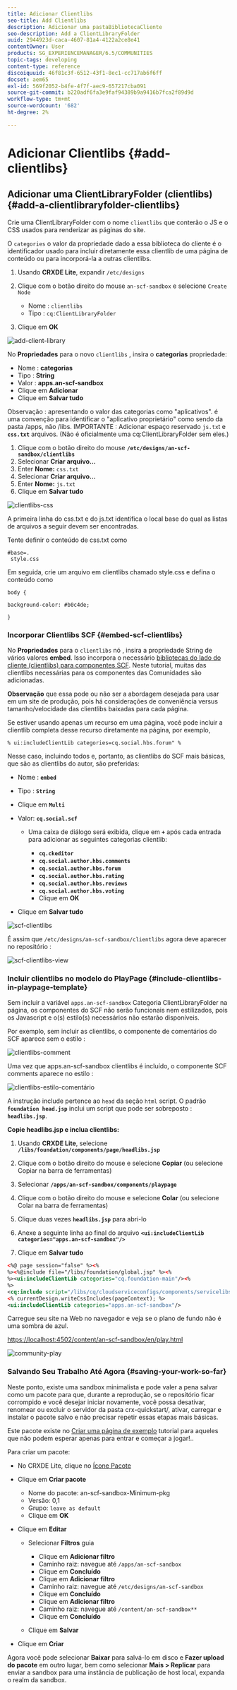 ```yaml
---
title: Adicionar Clientlibs
seo-title: Add Clientlibs
description: Adicionar uma pastaBibliotecaCliente
seo-description: Add a ClientLibraryFolder
uuid: 2944923d-caca-4607-81a4-4122a2ce8e41
contentOwner: User
products: SG_EXPERIENCEMANAGER/6.5/COMMUNITIES
topic-tags: developing
content-type: reference
discoiquuid: 46f81c3f-6512-43f1-8ec1-cc717ab6f6ff
docset: aem65
exl-id: 569f2052-b4fe-4f7f-aec9-657217cba091
source-git-commit: b220adf6fa3e9faf94389b9a9416b7fca2f89d9d
workflow-type: tm+mt
source-wordcount: '682'
ht-degree: 2%

---
```


# Adicionar Clientlibs {#add-clientlibs}

## Adicionar uma ClientLibraryFolder (clientlibs) {#add-a-clientlibraryfolder-clientlibs}

Crie uma ClientLibraryFolder com o nome `clientlibs` que conterão o JS e o CSS usados para renderizar as páginas do site.

O `categories` o valor da propriedade dado a essa biblioteca do cliente é o identificador usado para incluir diretamente essa clientlib de uma página de conteúdo ou para incorporá-la a outras clientlibs.

1. Usando **CRXDE Lite**, expandir `/etc/designs`

1. Clique com o botão direito do mouse `an-scf-sandbox` e selecione `Create Node`

   * Nome : `clientlibs`
   * Tipo : `cq:ClientLibraryFolder`

1. Clique em **OK**

![add-client-library](assets/add-client-library.png)

No **Propriedades** para o novo `clientlibs` , insira o **categorias** propriedade:

* Nome : **categorias**
* Tipo : **String**
* Valor : **apps.an-scf-sandbox**
* Clique em **Adicionar**
* Clique em **Salvar tudo**

Observação : apresentando o valor das categorias como &quot;aplicativos&quot;. é uma convenção para identificar o &quot;aplicativo proprietário&quot; como sendo da pasta /apps, não /libs.  IMPORTANTE : Adicionar espaço reservado `js.tx`t e **`css.txt`** arquivos. (Não é oficialmente uma cq:ClientLibraryFolder sem eles.)

1. Clique com o botão direito do mouse **`/etc/designs/an-scf-sandbox/clientlibs`**
1. Selecionar **Criar arquivo...**
1. Enter **Nome:** `css.txt`
1. Selecionar **Criar arquivo...**
1. Enter **Nome:** `js.txt`
1. Clique em **Salvar tudo**

![clientlibs-css](assets/clientlibs-css.png)

A primeira linha do css.txt e do js.txt identifica o local base do qual as listas de arquivos a seguir devem ser encontradas.

Tente definir o conteúdo de css.txt como

```
#base=.
 style.css
```

Em seguida, crie um arquivo em clientlibs chamado style.css e defina o conteúdo como

`body {`

`background-color: #b0c4de;`

`}`

### Incorporar Clientlibs SCF {#embed-scf-clientlibs}

No **Propriedades** para o `clientlibs` nó , insira a propriedade String de vários valores **embed**. Isso incorpora o necessário [bibliotecas do lado do cliente (clientlibs) para componentes SCF](/help/communities/client-customize.md#clientlibs-for-scf). Neste tutorial, muitas das clientlibs necessárias para os componentes das Comunidades são adicionadas.

**Observação** que essa pode ou não ser a abordagem desejada para usar em um site de produção, pois há considerações de conveniência versus tamanho/velocidade das clientlibs baixadas para cada página.

Se estiver usando apenas um recurso em uma página, você pode incluir a clientlib completa desse recurso diretamente na página, por exemplo,

`% ui:includeClientLib categories=cq.social.hbs.forum" %`

Nesse caso, incluindo todos e, portanto, as clientlibs do SCF mais básicas, que são as clientlibs do autor, são preferidas:

* Nome : **`embed`**
* Tipo : **`String`**
* Clique em **`Multi`**
* Valor: **`cq.social.scf`**

   * Uma caixa de diálogo será exibida, clique em **`+`** após cada entrada para adicionar as seguintes categorias clientlib:

      * **`cq.ckeditor`**
      * **`cq.social.author.hbs.comments`**
      * **`cq.social.author.hbs.forum`**
      * **`cq.social.author.hbs.rating`**
      * **`cq.social.author.hbs.reviews`**
      * **`cq.social.author.hbs.voting`**
      * Clique em **OK**

* Clique em **Salvar tudo**

![scf-clientlibs](assets/scf-clientlibs.png)

É assim que `/etc/designs/an-scf-sandbox/clientlibs` agora deve aparecer no repositório :

![scf-clientlibs-view](assets/scf-clientlibs1.png)

### Incluir clientlibs no modelo do PlayPage {#include-clientlibs-in-playpage-template}

Sem incluir a variável `apps.an-scf-sandbox` Categoria ClientLibraryFolder na página, os componentes do SCF não serão funcionais nem estilizados, pois os Javascript e o(s) estilo(s) necessários não estarão disponíveis.

Por exemplo, sem incluir as clientlibs, o componente de comentários do SCF aparece sem o estilo :

![clientlibs-comment](assets/clientlibs-comment.png)

Uma vez que apps.an-scf-sandbox clientlibs é incluído, o componente SCF comments aparece no estilo :

![clientlibs-estilo-comentário](assets/clientlibs-comment1.png)

A instrução include pertence ao `head` da seção `html` script. O padrão **`foundation head.jsp`** inclui um script que pode ser sobreposto : **`headlibs.jsp`**.

**Copie headlibs.jsp e inclua clientlibs:**

1. Usando **CRXDE Lite**, selecione **`/libs/foundation/components/page/headlibs.jsp`**

1. Clique com o botão direito do mouse e selecione **Copiar** (ou selecione Copiar na barra de ferramentas)
1. Selecionar **`/apps/an-scf-sandbox/components/playpage`**
1. Clique com o botão direito do mouse e selecione **Colar** (ou selecione Colar na barra de ferramentas)
1. Clique duas vezes **`headlibs.jsp`** para abri-lo
1. Anexe a seguinte linha ao final do arquivo
   **`<ui:includeClientLib categories="apps.an-scf-sandbox"/>`**

1. Clique em **Salvar tudo**

```xml
<%@ page session="false" %><%
%><%@include file="/libs/foundation/global.jsp" %><%
%><ui:includeClientLib categories="cq.foundation-main"/><%
%>
<cq:include script="/libs/cq/cloudserviceconfigs/components/servicelibs/servicelibs.jsp"/>
<% currentDesign.writeCssIncludes(pageContext); %>
<ui:includeClientLib categories="apps.an-scf-sandbox"/>
```

Carregue seu site na Web no navegador e veja se o plano de fundo não é uma sombra de azul.

[https://localhost:4502/content/an-scf-sandbox/en/play.html](https://localhost:4502/content/an-scf-sandbox/en/play.html)

![community-play](assets/community-play.png)

### Salvando Seu Trabalho Até Agora {#saving-your-work-so-far}

Neste ponto, existe uma sandbox minimalista e pode valer a pena salvar como um pacote para que, durante a reprodução, se o repositório ficar corrompido e você desejar iniciar novamente, você possa desativar, renomear ou excluir o servidor da pasta crx-quickstart/, ativar, carregar e instalar o pacote salvo e não precisar repetir essas etapas mais básicas.

Este pacote existe no [Criar uma página de exemplo](/help/communities/create-sample-page.md) tutorial para aqueles que não podem esperar apenas para entrar e começar a jogar!..

Para criar um pacote:

* No CRXDE Lite, clique no [Ícone Pacote](https://localhost:4502/crx/packmgr/)
* Clique em **Criar pacote**

   * Nome do pacote: an-scf-sandbox-Minimum-pkg
   * Versão: 0,1
   * Grupo: `leave as default`
   * Clique em **OK**

* Clique em **Editar**

   * Selecionar **Filtros** guia

      * Clique em **Adicionar filtro**
      * Caminho raiz: navegue até `/apps/an-scf-sandbox`
      * Clique em **Concluído**
      * Clique em **Adicionar filtro**
      * Caminho raiz: navegue até `/etc/designs/an-scf-sandbox`
      * Clique em **Concluído**
      * Clique em **Adicionar filtro**
      * Caminho raiz: navegue até `/content/an-scf-sandbox**`
      * Clique em **Concluído**
   * Clique em **Salvar**


* Clique em **Criar**

Agora você pode selecionar **Baixar** para salvá-lo em disco e **Fazer upload do pacote** em outro lugar, bem como selecionar **Mais > Replicar** para enviar a sandbox para uma instância de publicação de host local, expanda o realm da sandbox.
